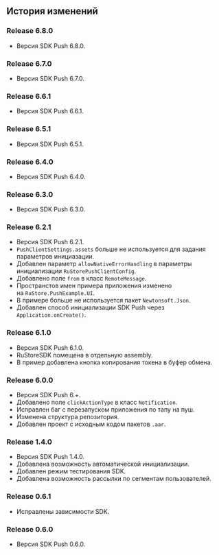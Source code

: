 ## История изменений

### Release 6.8.0
- Версия SDK Push 6.8.0.

### Release 6.7.0
- Версия SDK Push 6.7.0.

### Release 6.6.1
- Версия SDK Push 6.6.1.

### Release 6.5.1
- Версия SDK Push 6.5.1.

### Release 6.4.0
- Версия SDK Push 6.4.0.

### Release 6.3.0
- Версия SDK Push 6.3.0.

### Release 6.2.1
- Версия SDK Push 6.2.1.
- `PushClientSettings.assets` больше не используется для задания параметров инициазации.
- Добавлен параметр `allowNativeErrorHandling` в параметры инициализации `RuStorePushClientConfig`.
- Добавлено поле `from` в класс `RemoteMessage`.
- Пространстов имен примера приложения изменено на `RuStore.PushExample.UI`.
- В примере больше не используется пакет `Newtonsoft.Json`.
- Добавлен способ инициализации SDK Push через `Application.onCreate()`.

### Release 6.1.0
- Версия SDK Push 6.1.0.
- RuStoreSDK помещена в отдельную assembly.
- В пример добавлена кнопка копирования токена в буфер обмена.

### Release 6.0.0
- Версия SDK Push 6.+.
- Добавлено поле `clickActionType` в класс `Notification`.
- Исправлен баг с перезапуском приложения по тапу на пуш.
- Изменена структура репозитория.
- Добавлен проект с исходным кодом пакетов `.aar`.

### Release 1.4.0
- Версия SDK Push 1.4.0.
- Добавлена возможность автоматической инициализации.
- Добавлен режим тестирования SDK.
- Добавлена возможность рассылки по сегментам пользователей.

### Release 0.6.1
- Исправлены зависимости SDK.

### Release 0.6.0
- Версия SDK Push 0.6.0.
